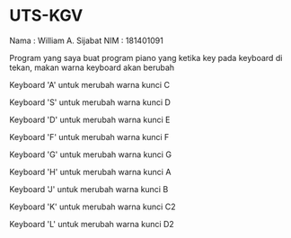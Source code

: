 # UTS-KGV
Nama  : William A. Sijabat
NIM   : 181401091

Program yang saya buat program piano yang ketika key pada keyboard di tekan, makan warna keyboard akan berubah

Keyboard 'A' untuk merubah warna kunci C

Keyboard 'S' untuk merubah warna kunci D

Keyboard 'D' untuk merubah warna kunci E

Keyboard 'F' untuk merubah warna kunci F

Keyboard 'G' untuk merubah warna kunci G

Keyboard 'H' untuk merubah warna kunci A

Keyboard 'J' untuk merubah warna kunci B

Keyboard 'K' untuk merubah warna kunci C2

Keyboard 'L' untuk merubah warna kunci D2
